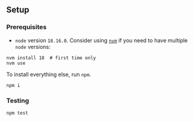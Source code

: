## Setup

### Prerequisites

- `node` version `18.16.0`. Consider using [`nvm`](https://github.com/nvm-sh/nvm) if you need to have multiple `node` versions:

```
nvm install 18  # first time only
nvm use
```

To install everything else, run `npm`.

```
npm i
```

### Testing

```
npm test
```
